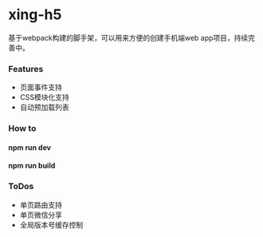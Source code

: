 # xing-h5
基于webpack构建的脚手架，可以用来方便的创建手机端web app项目，持续完善中。

### Features
* 页面事件支持
* CSS模块化支持
* 自动预加载列表

### How to
#### npm run dev
#### npm run build

### ToDos
* 单页路由支持
* 单页微信分享
* 全局版本号缓存控制
